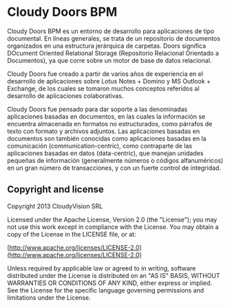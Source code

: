 Cloudy Doors BPM
=====

Cloudy Doors BPM es un entorno de desarrollo para aplicaciones de tipo documental. 
En líneas generales, se trata de un repositorio de documentos organizados en una 
estructura jerárquica de carpetas. Doors significa DOcument Oriented Relational 
Storage (Repositorio Relacional Orientado a Documentos), ya que corre sobre un 
motor de base de datos relacional.

Cloudy Doors fue creado a partir de varios años de experiencia en el desarrollo de 
aplicaciones sobre Lotus Notes + Domino y MS Outlook + Exchange, de los cuales se 
tomaron muchos conceptos referidos al desarrollo de aplicaciones colaborativas.

Cloudy Doors fue pensado para dar soporte a las denominadas aplicaciones basadas 
en documentos, en las cuales la información se encuentra almacenada en formatos 
no estructurados, como párrafos de texto con formato y archivos adjuntos. 
Las aplicaciones basadas en documentos son también conocidas como aplicaciones 
basadas en la comunicación (communication-centric), como contraparte de las 
aplicaciones basadas en datos (data-centric), que manejan unidades pequeñas de 
información (generalmente números o códigos alfanuméricos) en un gran número de 
transacciones, y con un fuerte control de integridad.


## Copyright and license

Copyright 2013 CloudyVision SRL

Licensed under the Apache License, Version 2.0 (the "License");
you may not use this work except in compliance with the License.
You may obtain a copy of the License in the LICENSE file, or at:

  [http://www.apache.org/licenses/LICENSE-2.0](http://www.apache.org/licenses/LICENSE-2.0)

Unless required by applicable law or agreed to in writing, software
distributed under the License is distributed on an "AS IS" BASIS,
WITHOUT WARRANTIES OR CONDITIONS OF ANY KIND, either express or implied.
See the License for the specific language governing permissions and
limitations under the License.
